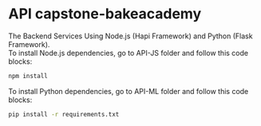 API capstone-bakeacademy
==
The Backend Services Using Node.js (Hapi Framework) and Python (Flask Framework).<br>
To install Node.js dependencies, go to API-JS folder and follow this code blocks:
```bash
npm install
```
To install Python dependencies, go to API-ML folder and follow this code blocks:
```bash
pip install -r requirements.txt
```
